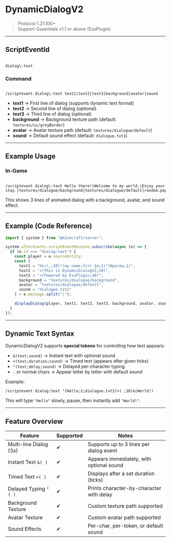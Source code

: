 # DynamicDialogV2
> Protocol 1.21.100+  
> Support Qssentials v1.1 or above (EssPlugin)  

---

## ScriptEventId
```

dialog\:text

```

### Command
```

/scriptevent dialog\:text text1|text2|text3|background|avatar|sound

```

- **text1** → First line of dialog (supports dynamic text format)  
- **text2** → Second line of dialog (optional)  
- **text3** → Third line of dialog (optional)  
- **background** → Background texture path (default: `textures/ui/greyBorder`)  
- **avatar** → Avatar texture path (default: `textures/dialogue/default`)  
- **sound** → Default sound effect (default: `dialogue.txt1`)  

---

## Example Usage

### In-Game
```

/scriptevent dialog\:text Hello there!|Welcome to my world.|Enjoy your stay.|textures/dialogue/background|textures/dialogue/default|random.pop

````

This shows 3 lines of animated dialog with a background, avatar, and sound effect.

---

## Example (Code Reference)

```js
import { system } from "@minecraft/server";

system.afterEvents.scriptEventReceive.subscribe(async (e) => {
  if (e.id === "dialog:text") {
    const player = e.sourceEntity;
    const [
      text1 = "Hi+(,;20)°(my name;1)+( §e;1)°(Nperma;1)",
      text2 = "+(This is DynamicDialogV2;20)",
      text3 = "+(Powered by EssPlugin;30)",
      background = "textures/dialogue/background",
      avatar = "textures/dialogue/default",
      sound = "dialogue.txt1"
    ] = e.message.split("|");

    displayDialog(player, text1, text2, text3, background, avatar, sound);
  }
});
````

---

## Dynamic Text Syntax

DynamicDialogV2 supports **special tokens** for controlling how text appears:

* `&(text;sound)` → Instant text with optional sound
* `+(text;duration;sound)` → Timed text (appears after given ticks)
* `°(text;delay;sound)` → Delayed per-character typing
* `.` or normal chars → Appear letter by letter with default sound

Example:

```
/scriptevent dialog:text °(Hello;2;dialogue.txt2)+( ;10)&(World!)
```

This will type `"Hello"` slowly, pause, then instantly add `"World!"`.

---

## Feature Overview

| Feature                | Supported | Notes                                    |
| ---------------------- | --------- | ---------------------------------------- |
| Multi-line Dialog (3x) | ✔         | Supports up to 3 lines per dialog event  |
| Instant Text `&( )`    | ✔         | Appears immediately, with optional sound |
| Timed Text `+( )`      | ✔         | Displays after a set duration (ticks)    |
| Delayed Typing `°( )`  | ✔         | Prints character-by-character with delay |
| Background Texture     | ✔         | Custom texture path supported            |
| Avatar Texture         | ✔         | Custom avatar path supported             |
| Sound Effects          | ✔         | Per-char, per-token, or default sound    |
